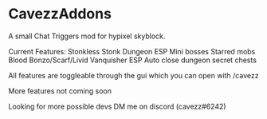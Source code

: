 # CavezzAddons
A small Chat Triggers mod for hypixel skyblock. 

Current Features:
Stonkless Stonk
Dungeon ESP
Mini bosses
Starred mobs
Blood Bonzo/Scarf/Livid
Vanquisher ESP
Auto close dungeon secret chests

All features are toggleable through the gui which you can open with /cavezz

More features not coming soon

Looking for more possible devs DM me on discord (cavezz#6242)
